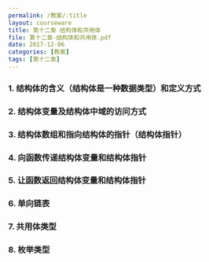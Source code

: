 ```yaml
---
permalink: /教案/:title
layout: courseware
title: 第十二章 结构体和共用体
file: 第十二章-结构体和共用体.pdf
date: 2017-12-06
categories: [教案]
tags: [第十二章]
---
```


### 1. 结构体的含义（结构体是一种数据类型）和定义方式
### 2. 结构体变量及结构体中域的访问方式
### 3. 结构体数组和指向结构体的指针（结构体指针）
### 4. 向函数传递结构体变量和结构体指针
### 5. 让函数返回结构体变量和结构体指针
### 6. 单向链表
### 7. 共用体类型
### 8. 枚举类型
